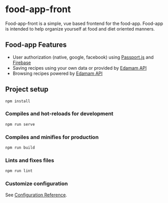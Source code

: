 # food-app-front

Food-app-front is a simple, vue based frontend for the food-app. Food-app is intended to help organize yourself at food and diet oriented manners.

## Food-app Features

- User authorization (native, google, facebook) using [Passport.js](http://www.passportjs.org/) and [Firebase](https://firebase.google.com/)
- Saving recipes using your own data or provided by [Edamam API](https://developer.edamam.com/)
- Browsing recipes powered by [Edamam API](https://developer.edamam.com/)

## Project setup

```
npm install
```

### Compiles and hot-reloads for development

```
npm run serve
```

### Compiles and minifies for production

```
npm run build
```

### Lints and fixes files

```
npm run lint
```

### Customize configuration

See [Configuration Reference](https://cli.vuejs.org/config/).
